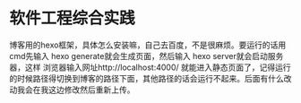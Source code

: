 # 软件工程综合实践
博客用的hexo框架，具体怎么安装嘛，自己去百度，不是很麻烦。要运行的话用cmd先输入 hexo generate就会生成页面，然后输入 hexo server就会启动服务器，这样
浏览器输入网址http://localhost:4000/ 就能进入静态页面了，记得运行的时候路径得切换到博客的路径下面，其他路径的话会运行不起来。后面有什么改动我会在我这边修改然后重新上传。
